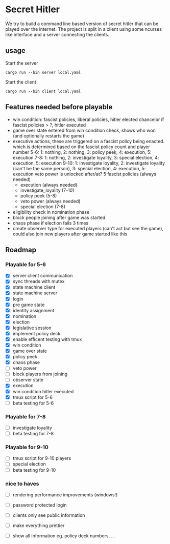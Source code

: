 # Secret Hitler

We try to build a command line based version of secret hitler that can be played over the internet. The project is split in a client using some ncurses like interface and a server connecting the clients.

## usage

Start the server
```
cargo run --bin server local.yaml
```

Start the client
```
cargo run --bin client local.yaml
```

## Features needed before playable
- win condition: fascist policies, liberal policies, hitler elected chancelor if fascist policies > ?, hitler executed
- game over state entered from win condition check, shows who won (and optionally restarts the game)
- executive actions, these are triggered on a fascist policy being enacted. which is determined based on the fascist policy count and player number 
    5-6: 1: nothing, 2: nothing, 3: policy peek, 4: execution, 5: execution
    7-8: 1: nothing, 2: investigate loyality, 3: special election, 4: execution, 5: execution
    9-10: 1: investigate loyality, 2: investigate loyality (can't be the same person), 3: special election, 4: execution, 5: execution
    veto power is unlocked after/at? 5 fascist policies (always needed)
    - execution (always needed) 
    - investigate_loyality (7-10)
    - policy peek (5-8)
    - veto power (always needed)
    - special election (7-8)
- eligibility check in nomination phase
- block people joining after game was started
- chaos phase if election fails 3 times
- create observer type for executed players (can't act but see the game), could also join new players after game started like this

## Roadmap

### Playable for 5-6
- [x] server client communication
- [x] sync threads with mutex
- [x] state machine client
- [x] state machine server
- [x] login
- [x] pre game state
- [x] identity assignment
- [x] nomination
- [x] election
- [x] legislative session
- [x] implement policy deck
- [x] enable efficent testing with tmux
- [x] win condition
- [x] game over state
- [x] policy peek
- [x] chaos phase
- [ ] veto power
- [ ] block players from joining
- [ ] observer state
- [x] execution
- [x] win condition hitler executed
- [x] tmux script for 5-6
- [ ] beta testing for 5-6

### Playable for 7-8
- [ ] investigate loyality
- [ ] beta testing for 7-8

### Playable for 9-10
- [ ] tmux script for 9-10 players
- [ ] special election
- [ ] beta testing for 9-10

### nice to haves
- [ ] rendering performance improvements (windows!)
- [ ] password protected login
- [ ] clients only see public information
- [ ] make everything prettier
- [ ] show all information eg. policy deck numbers, ... 

